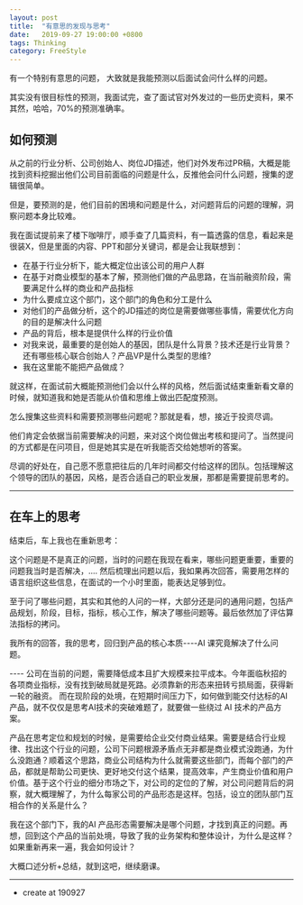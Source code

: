 ```yaml
---
layout: post
title:  "有意思的发现与思考"
date:   2019-09-27 19:00:00 +0800
tags: Thinking
category: FreeStyle
---
```


有一个特别有意思的问题，	大致就是我能预测以后面试会问什么样的问题。

其实没有很目标性的预测，我面试完，查了面试官对外发过的一些历史资料，果不其然，哈哈，70%的预测准确率。

## 如何预测

从之前的行业分析、公司创始人、岗位JD描述，他们对外发布过PR稿，大概是能找到资料挖掘出他们公司目前面临的问题是什么，反推他会问什么问题，搜集的逻辑很简单。

但是，要预测的是，他们目前的困境和问题是什么，对问题背后的问题的理解，洞察问题本身比较难。

我在面试提前来了楼下咖啡厅，顺手查了几篇资料，有一篇透露的信息，看起来是很装X，但是里面的内容、PPT和部分关键词，都是会让我联想到：

- 在基于行业分析下，能大概定位出该公司的用户人群
- 在基于对商业模型的基本了解，预测他们做的产品思路，在当前融资阶段，需要满足什么样的商业和产品指标
- 为什么要成立这个部门，这个部门的角色和分工是什么
- 对他们的产品做分析，这个的JD描述的岗位是需要做哪些事情，需要优化方向的目的是解决什么问题
- 产品的背后，根本是提供什么样的行业价值
- 对我来说，最重要的是创始人的基因，团队是什么背景？技术还是行业背景？还有哪些核心联合创始人？产品VP是什么类型的思维?
- 我在这里能不能把产品做成？

就这样，在面试前大概能预测他们会以什么样的风格，然后面试结束重新看文章的时候，就知道我和她是否能从价值和思维上做出匹配度预测。

怎么搜集这些资料和需要预测哪些问题呢？那就是看，想，接近于投资尽调。

他们肯定会依据当前需要解决的问题，来对这个岗位做出考核和提问了。当然提问的方式都是在问项目，但是她其实是在听我能否交给她想听的答案。

尽调的好处在，自己愿不愿意把往后的几年时间都交付给这样的团队。包括理解这个领导的团队的基因，风格，是否合适自己的职业发展，那都是需要提前思考的。

---

## 在车上的思考

结束后，车上我也在重新思考：

这个问题是不是真正的问题，当时的问题在我现在看来，哪些问题更重要，重要的问题我当时是否解决，.... 然后梳理出问题以后，我如果再次回答，需要用怎样的语言组织这些信息，在面试的一个小时里面，能表达足够到位。


至于问了哪些问题，其实和其他的人问的一样，大部分还是问的通用问题，包括产品规划，阶段，目标，指标，核心工作，解决了哪些问题等。最后依然加了评估算法指标的拷问。

我所有的回答，我的思考，回归到产品的核心本质----AI 课究竟解决了什么问题。


---- 公司在当前的问题，需要降低成本且扩大规模来拉平成本。今年面临秋招的各项商业指标，没有找到破局就是死路。必须靠新的形态来扭转亏损局面，获得新一轮的融资。
而在现阶段的处境，在短期时间压力下，如何做到能交付达标的AI 产品，就不仅仅是思考AI技术的突破难题了，就要做一些绕过 AI 技术的产品方案。



产品在思考定位和规划的时候，是需要给企业交付商业结果。需要是结合行业规律、找出这个行业的问题，公司下问题根源矛盾点无非都是商业模式没跑通，为什么没跑通？顺着这个思路，商业公司结构为什么就需要这些部门，而每个部门的产品，都就是帮助公司更快、更好地交付这个结果，提高效率，产生商业价值和用户价值。基于这个行业的细分市场之下，对公司的定位的了解，对公司问题背后的洞察，就大概理解了，为什么每家公司的产品形态是这样。包括，设立的团队部门互相合作的关系是什么？

我在这个部门下，我的AI 产品形态需要解决是哪个问题，才找到真正的问题。再想，回到这个产品的当前处境，导致了我的业务架构和整体设计，为什么是这样？如果重新再来一遍，我会如何设计？

大概口述分析+总结，就到这吧，继续磨课。


---

- create at 190927

